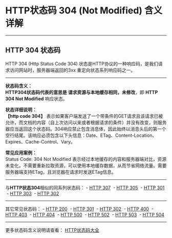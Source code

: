# HTTP状态码 304 (Not Modified) 含义详解

---

## HTTP 304 状态码

HTTP 304 (Http Status Code 304) 状态是HTTP协议的一种响应码，是我们请求访问网站时，服务器端返回的3xx 重定向状态系列响应码之一。

---

**状态码含义：**  
**HTTP304状态码代表的意思是** **请求资源与本地缓存相同，未修改**，即 **HTTP 304 Not Modified** 响应状态。

**状态详细说明：**  
**【http code 304】** 表示如果客户端发送了一个带条件的GET请求且该请求已被允许，而文档的内容（自上次访问以来或者根据请求的条件）并没有改变，则服务器应当返回这个状态码。304响应禁止包含消息体，因此始终以消息头后的第一个空行结尾。该响应必须包含以下头信息：Date、ETag、Content-Location、Expires、Cache-Control、Vary。

**常见应用案例：**  
Status Code: 304 Not Modified 表示经过本地缓存的内容和服务器端对比，资源未变化，不需要重新拉取资源，可以使用本地缓存数据，从而节省网络流量。需要服务器端支持ETag，且浏览器在请求时发送ETag信息。

  

---

与**HTTP状态304**相似的同系列状态码： - [HTTP 307](https://seo.juziseo.com/doc/http_code/307 "HTTP 307详细说明")
 - [HTTP 305](https://seo.juziseo.com/doc/http_code/305 "HTTP 305详细说明")
 - [HTTP 301](https://seo.juziseo.com/doc/http_code/301 "HTTP 301详细说明")
 - [HTTP 303](https://seo.juziseo.com/doc/http_code/303 "HTTP 303详细说明")
 - [HTTP 302](https://seo.juziseo.com/doc/http_code/302 "HTTP 302详细说明")

---

其它常见状态码： - [HTTP 200](https://seo.juziseo.com/doc/http_code/200 "HTTP 200详细说明")
 - [HTTP 301](https://seo.juziseo.com/doc/http_code/301 "HTTP 301详细说明")
 - [HTTP 302](https://seo.juziseo.com/doc/http_code/302 "HTTP 302详细说明")
 - [HTTP 400](https://seo.juziseo.com/doc/http_code/400 "HTTP 400详细说明")
 - [HTTP 403](https://seo.juziseo.com/doc/http_code/403 "HTTP 403详细说明")
 - [HTTP 404](https://seo.juziseo.com/doc/http_code/404 "HTTP 404详细说明")
 - [HTTP 500](https://seo.juziseo.com/doc/http_code/500 "HTTP 500详细说明")
 - [HTTP 502](https://seo.juziseo.com/doc/http_code/502 "HTTP 502详细说明")
 - [HTTP 503](https://seo.juziseo.com/doc/http_code/503 "HTTP 503详细说明")
 - [HTTP 504](https://seo.juziseo.com/doc/http_code/504 "HTTP 504详细说明")

---

更多状态码含义说明请查看： [HTTP状态码大全](https://seo.juziseo.com/doc/http_code/)